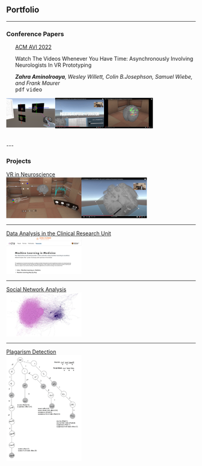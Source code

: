 
## Portfolio

---
### Conference Papers
  <div>
    <span style="display:inline">
      <ul style="list-style: none;">
        <li><u>ACM AVI 2022</u></li>
        <li><p>Watch The Videos Whenever You Have Time: Asynchronously Involving Neurologists In VR Prototyping</p></li>
        <li><i><b>Zahra Aminolroaya</b>, Wesley Willett, Colin B.Josephson, Samuel Wiebe, and Frank Maurer</i></li>
        <li><kbd>pdf</kbd>
        <kbd>video</kbd></li>
      </ul>
    </span>
  <span style="display:inline">
    <img src="images/1.png" width=130 height=80/><img src="images/2.png" width=130/><img src="images/3.png"  width=130/>
  </span>
  </div>
<br>
<br>
---

### Projects
[VR in Neuroscience](/sample_page)
<br>
<img src="images/EPES1.PNG" width=200/><img src="images/EPES2.png" width=174/>

---
[Data Analysis in the Clinical Research Unit](/pdf/sample_presentation.pdf)
<br>
<img src="images/CRU1.png" width=200/>

---
[Social Network Analysis](/pdf/sample_presentation.pdf)
<br>
<img src="images/SNA.png" width=200/>

---
[Plagarism Detection](/pdf/sample_presentation.pdf)
<br>
<img src="images/plag.png" width=200/>


